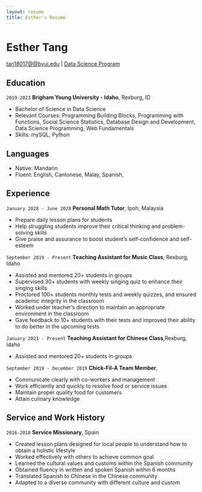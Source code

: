 ```yaml
---
layout: resume
title: Esther's Resume
---
```

# Esther Tang


<div id="webaddress">
<a href="datascience@byui.edu">tan18017@@byui.edu</a>
| <a href="https://byuidatascience.github.io/development.html">Data Science Program</a>
</div>

<!-- https://www.monique.tech/the-art-of-markdown -->


## Education

`2019-2023`
__Brigham Young University - Idaho__, Rexburg, ID

- Bachelor of Science in Data Science 
- Relevant Courses: Programming Building Blocks, Programming with Functions, Social Science Statistics, Database Design and Development, Data Science Programming, Web Fundamentals
- Skills: mySQL, Python 


## Languages

- Native: Mandarin 
- Fluent:  English, Cantonese, Malay, Spanish,

## Experience


`January 2028 - June 2028`
__Personal Math Tutor__, Ipoh, Malaysia

- Prepare daily lesson plans for students 
- Help struggling students improve their critical thinking and problem-solving skills
- Give praise and assurance to boost student’s self-confidence and self-esteem



`September 2019 - Present`
__Teaching Assistant for Music Class__, Rexburg, Idaho

- Assisted and mentored 20+ students in groups 
- Supervised 30+ students with weekly singing quiz to enhance their singing skills
- Proctored 100+ students monthly tests and weekly quizzes, and ensured academic integrity in the classroom
- Worked under teacher’s direction to maintain an appropriate environment in the classroom
- Gave feedback to 10+ students with their tests and improved their ability to do better in the upcoming tests


`January 2021 - Present`
__Teaching Assistant for Chinese Class__,Rexburg, Idaho 

- Assisted and mentored 20+ students in groups 



`September 2019 - December 2019`
__Chick-Fil-A Team Member__, 

- Communicate clearly with co-workers and management 
- Work efficiently and quickly to resolve food or service issues
- Maintain proper quality food for customers
- Attain culinary knowledge 



## Service and Work History


`2016-2018`
__Service Missionary__, Spain
- Created lesson plans designed for local people to understand how to obtain a holistic lifestyle
- Worked effectively with others to achieve common goal
- Learned the cultural values and customs within the Spanish community 
- Obtained fluency in written and spoken Spanish within 6 months
- Translated Spanish to Chinese in the Chinese community
- Adapted to a diverse community with different culture and custom



<!-- ### Footer

Last updated: July 14, 2021  -->


